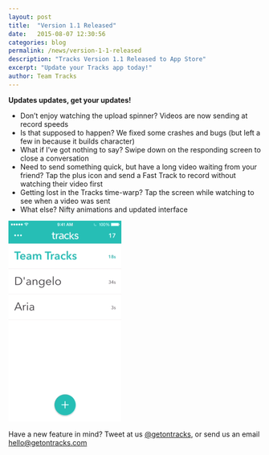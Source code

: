 ```yaml
---
layout: post
title:  "Version 1.1 Released"
date:   2015-08-07 12:30:56
categories: blog
permalink: /news/version-1-1-released
description: "Tracks Version 1.1 Released to App Store"
excerpt: "Update your Tracks app today!"
author: Team Tracks
---
```


**Updates updates, get your updates!**   

- Don’t enjoy watching the upload spinner? Videos are now sending at record speeds
- Is that supposed to happen? We fixed some crashes and bugs (but left a few in because it builds character)
- What if I’ve got nothing to say? Swipe down on the responding screen to close a conversation
- Need to send something quick, but have a long video waiting from your friend? Tap the plus icon and send a Fast Track to record without watching their video first
- Getting lost in the Tracks time-warp? Tap the screen while watching to see when a video was sent
- What else? Nifty animations and updated interface


<div class="row post-image-bg" markdown="1">

![cancel](/images/posts/1-1cancel.gif)

</div>


Have a new feature in mind? Tweet at us [@getontracks], or send us an email [hello@getontracks.com]

[Download Tracks on the App Store]: https://itunes.apple.com/app/apple-store/id991383515?pt=117131894&ct=Article%20Link&mt=8

[hello@getontracks.com]: mailto:hello@getontracks.com
[@getontracks]: http://twitter.com/getontracks